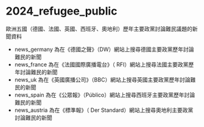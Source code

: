 # 2024_refugee_public
歐洲五國（德國、法國、英國、西班牙、奧地利）歷年主要政黨討論難民議題的新聞資料
* news_germany 為在《德國之聲》（DW）網站上搜尋德國主要政黨歷年討論難民的新聞
* news_france 為在《法國國際廣播電台》（ RFI）網站上搜尋法國主要政黨歷年討論難民的新聞
* news_uk 為在《英國廣播公司》（BBC）網站上搜尋英國主要政黨歷年討論難民的新聞
* news_spain 為在《公眾報》（Público）網站上搜尋西班牙主要政黨歷年討論難民的新聞
* news_austria 為在《標準報》（ Der Standard）網站上搜尋奧地利主要政黨討論難民的新聞
